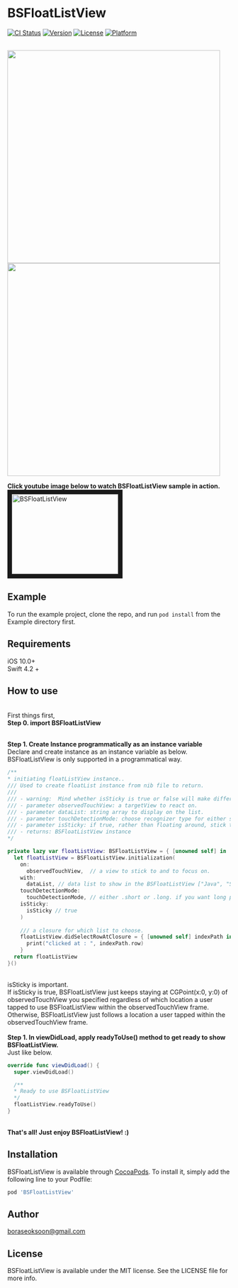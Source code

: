 # BSFloatListView

[![CI Status](https://img.shields.io/travis/boraseoksoon@gmail.com/BSFloatListView.svg?style=flat)](https://travis-ci.org/boraseoksoon@gmail.com/BSFloatListView)
[![Version](https://img.shields.io/cocoapods/v/BSFloatListView.svg?style=flat)](https://cocoapods.org/pods/BSFloatListView)
[![License](https://img.shields.io/cocoapods/l/BSFloatListView.svg?style=flat)](https://cocoapods.org/pods/BSFloatListView)
[![Platform](https://img.shields.io/cocoapods/p/BSFloatListView.svg?style=flat)](https://cocoapods.org/pods/BSFloatListView)

<br>
<img src="https://firebasestorage.googleapis.com/v0/b/boraseoksoon-ff7d3.appspot.com/o/BSFloatList01.png?alt=media&token=2e536ed1-d667-4053-acba-cd319dd49b8f" width=480>
<img src="https://firebasestorage.googleapis.com/v0/b/boraseoksoon-ff7d3.appspot.com/o/BSFloatList02.png?alt=media&token=3ec13f43-d009-4727-ad11-99aa651d6e1c" width=480>
<br>


<b>Click youtube image below to watch BSFloatListView sample in action.</b>
<a href="http://www.youtube.com/watch?feature=player_embedded&v=Js8BUt1Rg8c
" target="_blank"><img src="http://img.youtube.com/vi/Js8BUt1Rg8c/0.jpg" 
alt="BSFloatListView" width="240" height="180" border="10" /></a>


## Example

To run the example project, clone the repo, and run `pod install` from the Example directory first.

## Requirements
iOS 10.0+ <br>
Swift 4.2 + <br>

## How to use
<br>
First things first,<br>  
<b>Step 0. import BSFloatListView</b>
<br>
<br>

<b>Step 1. Create Instance programmatically as an instance variable </b>
<br>
Declare and create instance as an instance variable as below.
<br>
BSFloatListView is only supported in a programmatical way.
<br>

```Swift
/**
* initiating floatListView instance..
/// Used to create floatList instance from nib file to return.
///
/// - warning:  Mind whether isSticky is true or false will make difference of usage. Check detail in example source.
/// - parameter observedTouchView: a targetView to react on.
/// - parameter dataList: string array to display on the list.
/// - parameter touchDetectionMode: choose recognizer type for either short tap(.short) or long press(.long)
/// - parameter isSticky: if true, rather than floating around, stick to and show floatListView on a given observedTouchView in the first parameter.
/// - returns: BSFloatListView instance
*/

private lazy var floatListView: BSFloatListView = { [unowned self] in
  let floatListView = BSFloatListView.initialization(
    on:
      observedTouchView,  // a view to stick to and to focus on.
    with:
      dataList, // data list to show in the BSFloatListView ["Java", "Swift", "Scala", "Kotlin", "C++", "Clojure"] 
    touchDetectionMode:
      touchDetectionMode, // either .short or .long. if you want long press to invoke BSFloatListView, go for .long.  
    isSticky:
      isSticky // true
    )
    
    /// a closure for which list to choose.
    floatListView.didSelectRowAtClosure = { [unowned self] indexPath in
      print("clicked at : ", indexPath.row)
    }
  return floatListView
}()
```
<br>
isSticky is important. <br>If isSticky is true, BSFloatListView just keeps staying at CGPoint(x:0, y:0) of observedTouchView you specified regardless of which location a user tapped to use BSFloatListView within the observedTouchView frame. <br>Otherwise, BSFloatListView just follows a location a user tapped within the observedTouchView frame.
<br> 

<br>
<b>Step 1. In viewDidLoad, apply readyToUse() method to get ready to show BSFloatListView.</b>
<br>
Just like below.  
<br>


```Swift
override func viewDidLoad() {
  super.viewDidLoad()

  /**
  * Ready to use BSFloatListView
  */
  floatListView.readyToUse()
}

```

<br>
<b>That's all! Just enjoy BSFloatListView! :)</b>
<br>


## Installation

BSFloatListView is available through [CocoaPods](https://cocoapods.org). To install
it, simply add the following line to your Podfile:

```ruby
pod 'BSFloatListView'
```

## Author

boraseoksoon@gmail.com

## License

BSFloatListView is available under the MIT license. See the LICENSE file for more info.
